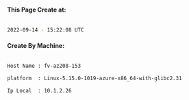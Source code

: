 
   
#### This Page Create at:

```bash

2022-09-14 - 15:22:08 UTC

```

#### Create By Machine:

```bash

Host Name : fv-az208-153

platform  : Linux-5.15.0-1019-azure-x86_64-with-glibc2.31

Ip Local  : 10.1.2.26

```


